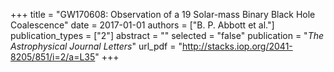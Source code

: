 +++
title = "GW170608: Observation of a 19 Solar-mass Binary Black Hole Coalescence"
date = 2017-01-01
authors = ["B. P. Abbott et al."]
publication_types = ["2"]
abstract = ""
selected = "false"
publication = "*The Astrophysical Journal Letters*"
url_pdf = "http://stacks.iop.org/2041-8205/851/i=2/a=L35"
+++


